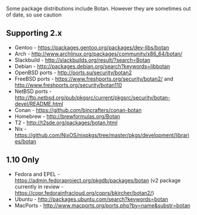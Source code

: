 Some package distributions include Botan. However they are sometimes out of date, so use caution

## Supporting 2.x ##

* Gentoo - https://packages.gentoo.org/packages/dev-libs/botan
* Arch - http://www.archlinux.org/packages/community/x86_64/botan/
* Slackbuild - http://slackbuilds.org/result/?search=Botan
* Debian - http://packages.debian.org/search?keywords=libbotan
* OpenBSD ports - http://ports.su/security/botan2
* FreeBSD ports - https://www.freshports.org/security/botan2/ and http://www.freshports.org/security/botan110
* NetBSD ports - http://ftp.netbsd.org/pub/pkgsrc/current/pkgsrc/security/botan-devel/README.html
* Conan - https://github.com/bincrafters/conan-botan
* Homebrew - http://brewformulas.org/Botan
* T2 - http://t2sde.org/packages/botan.html
* Nix - https://github.com/NixOS/nixpkgs/tree/master/pkgs/development/libraries/botan

## 1.10 Only ##

* Fedora and EPEL - https://admin.fedoraproject.org/pkgdb/packages/botan (v2 package currently in review - https://copr.fedorainfracloud.org/coprs/bkircher/botan2/)
* Ubuntu - http://packages.ubuntu.com/search?keywords=botan
* MacPorts - http://www.macports.org/ports.php?by=name&substr=botan
